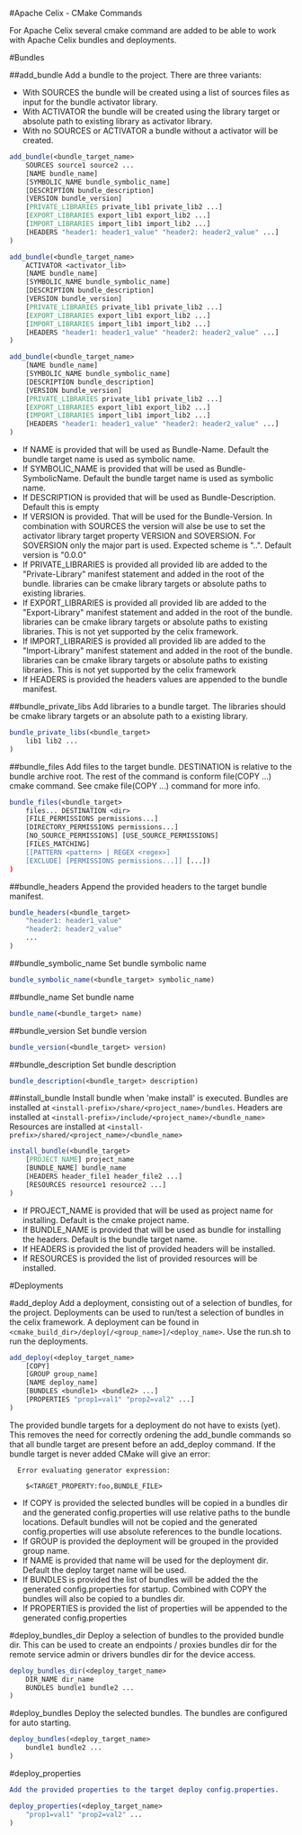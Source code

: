 ﻿#Apache Celix - CMake Commands

For Apache Celix several cmake command are added to be able to work with Apache Celix bundles and deployments.

#Bundles

##add_bundle
Add a bundle to the project.  There are three variants:
- With SOURCES the bundle will be created using a list of sources files as input for the bundle activator library.
- With ACTIVATOR the bundle will be created using the library target or absolute path to existing library as activator library.
- With no SOURCES or ACTIVATOR a bundle without a activator will be created.

```CMake
add_bundle(<bundle_target_name> 
    SOURCES source1 source2 ...
    [NAME bundle_name] 
    [SYMBOLIC_NAME bundle_symbolic_name]
    [DESCRIPTION bundle_description]
    [VERSION bundle_version]
    [PRIVATE_LIBRARIES private_lib1 private_lib2 ...]
    [EXPORT_LIBRARIES export_lib1 export_lib2 ...]
    [IMPORT_LIBRARIES import_lib1 import_lib2 ...]
    [HEADERS "header1: header1_value" "header2: header2_value" ...]
)
```

```CMake
add_bundle(<bundle_target_name> 
    ACTIVATOR <activator_lib>
    [NAME bundle_name] 
    [SYMBOLIC_NAME bundle_symbolic_name]
    [DESCRIPTION bundle_description]
    [VERSION bundle_version]
    [PRIVATE_LIBRARIES private_lib1 private_lib2 ...]
    [EXPORT_LIBRARIES export_lib1 export_lib2 ...]
    [IMPORT_LIBRARIES import_lib1 import_lib2 ...]
    [HEADERS "header1: header1_value" "header2: header2_value" ...]
)
```

```CMake
add_bundle(<bundle_target_name> 
    [NAME bundle_name] 
    [SYMBOLIC_NAME bundle_symbolic_name]
    [DESCRIPTION bundle_description]
    [VERSION bundle_version]
    [PRIVATE_LIBRARIES private_lib1 private_lib2 ...]
    [EXPORT_LIBRARIES export_lib1 export_lib2 ...]
    [IMPORT_LIBRARIES import_lib1 import_lib2 ...]
    [HEADERS "header1: header1_value" "header2: header2_value" ...]
)
```

- If NAME is provided that will be used as Bundle-Name. Default the bundle target name is used as symbolic name.
- If SYMBOLIC_NAME is provided that will be used as Bundle-SymbolicName. Default the bundle target name is used as symbolic name.
- If DESCRIPTION is provided that will be used as Bundle-Description. Default this is empty
- If VERSION is provided. That will be used for the Bundle-Version. In combination with SOURCES the version will alse be use to set the activator library target property VERSION and SOVERSION.
For SOVERSION only the major part is used. Expected scheme is "<major>.<minor>.<path>". Default version is "0.0.0"
- If PRIVATE_LIBRARIES is provided all provided lib are added to the "Private-Library" manifest statement and added in the root of the bundle. libraries can be cmake library targets or absolute paths to existing libraries.  
- If EXPORT_LIBRARIES is provided all provided lib are added to the "Export-Library" manifest statement and added in the root of the bundle. libraries can be cmake library targets or absolute paths to existing libraries. This is not yet supported by the celix framework.
- If IMPORT_LIBRARIES is provided all provided lib are added to the "Import-Library" manifest statement and added in the root of the bundle. libraries can be cmake library targets or absolute paths to existing libraries.  This is not yet supported by the celix framework
- If HEADERS is provided the headers values are appended to the bundle manifest.

##bundle_private_libs
Add libraries to a bundle target. The libraries should be cmake library targets or an absolute path to a existing library.

```CMake
bundle_private_libs(<bundle_target>
    lib1 lib2 ...
)
```

##bundle_files
Add files to the target bundle. DESTINATION is relative to the bundle archive root. 
The rest of the command is conform file(COPY ...) cmake command.
See cmake file(COPY ...) command for more info.

```CMake
bundle_files(<bundle_target>
    files... DESTINATION <dir>
    [FILE_PERMISSIONS permissions...]
    [DIRECTORY_PERMISSIONS permissions...]
    [NO_SOURCE_PERMISSIONS] [USE_SOURCE_PERMISSIONS]
    [FILES_MATCHING]
    [[PATTERN <pattern> | REGEX <regex>]
    [EXCLUDE] [PERMISSIONS permissions...]] [...])
)
```


##bundle_headers
Append the provided headers to the target bundle manifest.

```CMake
bundle_headers(<bundle_target>
    "header1: header1_value"
    "header2: header2_value"
    ...
)
```

##bundle_symbolic_name
Set bundle symbolic name

```CMake
bundle_symbolic_name(<bundle_target> symbolic_name)
```

##bundle_name
Set bundle name

```CMake
bundle_name(<bundle_target> name)
```

##bundle_version
Set bundle version

```CMake
bundle_version(<bundle_target> version)
```

##bundle_description
Set bundle description

```CMake
bundle_description(<bundle_target> description)
```

##install_bundle
Install bundle when 'make install' is executed. 
Bundles are installed at `<install-prefix>/share/<project_name>/bundles`.
Headers are installed at `<install-prefix>/include/<project_name>/<bundle_name>`
Resources are installed at `<install-prefix>/shared/<project_name>/<bundle_name>`

```CMake
install_bundle(<bundle_target>
    [PROJECT_NAME] project_name
    [BUNDLE_NAME] bundle_name
    [HEADERS header_file1 header_file2 ...]
    [RESOURCES resource1 resource2 ...]
)
```

- If PROJECT_NAME is provided that will be used as project name for installing. Default is the cmake project name.
- If BUNDLE_NAME is provided that will be used as bundle for installing the headers. Default is the bundle target name.
- If HEADERS is provided the list of provided headers will be installed.
- If RESOURCES is provided the list of provided resources will be installed.

#Deployments

#add_deploy
Add a deployment, consisting out of a selection of bundles, for the project. 
Deployments can be used to run/test a selection of bundles in the celix framework.
A deployment can be found in `<cmake_build_dir>/deploy[/<group_name>]/<deploy_name>`. 
Use the run.sh to run the deployments.

```CMake
add_deploy(<deploy_target_name>
    [COPY] 
    [GROUP group_name]
    [NAME deploy_name]
    [BUNDLES <bundle1> <bundle2> ...]
    [PROPERTIES "prop1=val1" "prop2=val2" ...]
)
```

The provided bundle targets for a deployment do not have to exists (yet).
This removes the need for correctly ordening the add_bundle commands so that all bundle target are present before an add_deploy command.
If the bundle target is never added CMake will give an error:
```
  Error evaluating generator expression:

    $<TARGET_PROPERTY:foo,BUNDLE_FILE>
```

- If COPY is provided the selected bundles will be copied in a bundles dir and the generated config.properties will use relative paths to the bundle locations. Default bundles will not be copied and the generated config.properties will use absolute references to the bundle locations.
- If GROUP is provided the deployment will be grouped in the provided group name. 
- If NAME is provided that name will be used for the deployment dir. Default the deploy target name will be used.
- If BUNDLES is provided the list of bundles will be added the the generated config.properties for startup. Combined with COPY the bundles will also be copied to a bundles dir.
- If PROPERTIES is provided the list of properties will be appended to the generated config.properties

#deploy_bundles_dir
Deploy a selection of bundles to the provided bundle dir. This can be used to create an endpoints / proxies bundles dir for the remote service admin or drivers bundles dir for the device access. 

```CMake
deploy_bundles_dir(<deploy_target_name>
    DIR_NAME dir_name
    BUNDLES bundle1 bundle2 ...
)
```

#deploy_bundles
Deploy the selected bundles. The bundles are configured for auto starting. 

```CMake
deploy_bundles(<deploy_target_name>
    bundle1 bundle2 ...
)
```

#deploy_properties

```CMake
Add the provided properties to the target deploy config.properties.

deploy_properties(<deploy_target_name>
    "prop1=val1" "prop2=val2" ...
)

